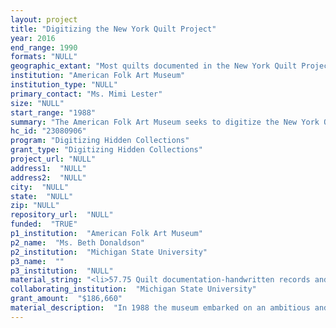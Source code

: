 ```yaml
--- 
layout: project 
title: "Digitizing the New York Quilt Project"
year: 2016
end_range: 1990
formats: "NULL"
geographic_extant: "Most quilts documented in the New York Quilt Project were made in New York State, but not all. Some traveled with individuals as they migrated from place to place, seeking new fortune and following the American dream."
institution: "American Folk Art Museum"
institution_type: "NULL"
primary_contact: "Ms. Mimi Lester"
size: "NULL"
start_range: "1988"
summary: "The American Folk Art Museum seeks to digitize the New York Quilt Project, making the documentation for 6,333 quilts made in New York before 1940 accessible and searchable in the Quilt Index (QI), an international quilt digital repository developed and led by Michigan State University Museum (MSUM) and MSU's MATRIX: Center for Digital Humanities and Social Sciences. Quilt documentation has high research value--quilts reflect the political, social, and religious views of (mostly) women and their communities in early America that transcend state lines. Once digitized, this information will be uploaded to the Quilt Index (www.quiltindex.org) where it can searched and compared with data on more than 80,000 other records already in the QI. The addition of the New York Quilt Project to the Quilt Index will increase MSU's total holdings by nearly 10%, making a significant contribution of quilt research and scholarship widely available."
hc_id: "23080906"
program: "Digitizing Hidden Collections"
grant_type: "Digitizing Hidden Collections"
project_url: "NULL"
address1:  "NULL"
address2:  "NULL"
city:  "NULL"
state:  "NULL"
zip: "NULL"
repository_url:  "NULL"
funded:  "TRUE"
p1_institution:  "American Folk Art Museum"
p2_name:  "Ms. Beth Donaldson"
p2_institution:  "Michigan State University"
p3_name:  ""
p3_institution:  "NULL"
material_string: "<li>57.75 Quilt documentation-handwritten records and slides</li>"
collaborating_institution:  "Michigan State University"
grant_amount:  "$186,660"
material_description:  "In 1988 the museum embarked on an ambitious and historic project--to document all quilts in New York made before 1940. The results of the New York Quilt Project were astounding. More than 6,000 quilts were documented over forty-five \"Quilt Days\" held throughout the state over a period of 21 months. Quilt Days were advertised in the local paper and the general public was invited to bring their quilts for review. Teams of museum registrars, curators, archivists, project coordinators, and specially trained volunteers collected information about the quilts. Two pages of survey information was filled out by the owners of the quilt--sometimes the descendants of the quiltmaker--and two pages of systematic, high-level description was recorded by an AFAM specialist, and several photos of the quilt was taken. Approximately 40% of the quilt owners were selected to record an oral history of their quilt, resulting in 450 audio cassettes. Each audio cassette contains 3-4 interviews. A small tag with a reference number was sewn onto the back of the quilt to indicate that it was recorded by the New York Quilt Project. The information collected measures 40 linear feet of materials in the archives of the American Folk Art Museum. Quilts documented in the New York Quilt Project represent a broad sample of every type of material, construction method, pattern, and subject matter that transcends state lines. Some quilt records have supplemental information such as a photo of the maker, an award from a county fair, or a full exhibition history. Others have become detached from their history, and leave us to wonder at the skill of the anonymous maker."
---
```

